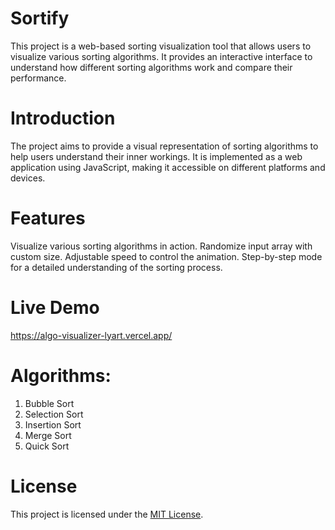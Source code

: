 # Sortify
This project is a web-based sorting visualization tool that allows users to visualize various sorting algorithms. It provides an interactive interface to understand how different sorting algorithms work and compare their performance.

# Introduction
The project aims to provide a visual representation of sorting algorithms to help users understand their inner workings. It is implemented as a web application using JavaScript, making it accessible on different platforms and devices.

# Features
Visualize various sorting algorithms in action.
Randomize input array with custom size.
Adjustable speed to control the animation.
Step-by-step mode for a detailed understanding of the sorting process.

# Live Demo
https://algo-visualizer-lyart.vercel.app/

# Algorithms:

1. Bubble Sort
2. Selection Sort
3. Insertion Sort
4. Merge Sort
5. Quick Sort

# License
This project is licensed under the [MIT License](https://opensource.org/licenses/MIT).
